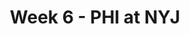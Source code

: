---
layout: game
title: Week 6 - PHI at NYJ
season: 2007
game_id: 2007_06_PHI_NYJ
away_team: PHI
home_team: NYJ
---